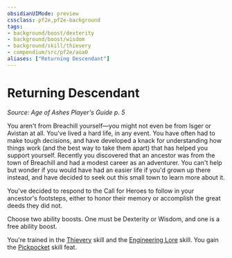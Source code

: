 ```yaml
---
obsidianUIMode: preview
cssclass: pf2e,pf2e-background
tags:
- background/boost/dexterity
- background/boost/wisdom
- background/skill/thievery
- compendium/src/pf2e/aoa0
aliases: ["Returning Descendant"]
---
```

# Returning Descendant
*Source: Age of Ashes Player's Guide p. 5*  

You aren't from Breachill yourself—you might not even be from Isger or Avistan at all. You've lived a hard life, in any event. You have often had to make tough decisions, and have developed a knack for understanding how things work (and the best way to take them apart) that has helped you support yourself. Recently you discovered that an ancestor was from the town of Breachill and had a modest career as an adventurer. You can't help but wonder if you would have had an easier life if you'd grown up there instead, and have decided to seek out this small town to learn more about it.

You've decided to respond to the Call for Heroes to follow in your ancestor's footsteps, either to honor their memory or accomplish the great deeds they did not.

Choose two ability boosts. One must be Dexterity or Wisdom, and one is a free ability boost.

You're trained in the [Thievery](skills.md#Thievery) skill and the [Engineering Lore](skills.md#Lore) skill. You gain the [Pickpocket](pickpocket.md) skill feat.